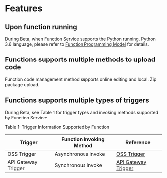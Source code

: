# Features


## Upon function running

During Beta, when Function Service supports the Python running, Python 3.6 language, please refer to [Function Programming Model](../Operation-Guide/buildfunction/programming-model/basic-concept.md) for details.

## Functions supports multiple methods to upload code

Function code management method supports online editing and local. Zip package upload.

## Functions supports multiple types of triggers

During Beta, see Table 1 for trigger types and invoking methods supported by Function Service:

Table 1: Trigger Information Supported by Function

| Trigger      | Function Invoking Method | Reference       |
| ---------- | ------------ | ---------- |
| OSS Trigger  | Asynchronous invoke     | [OSS Trigger](../Operation-Guide/invokefunction/triggermanagement/eventsourceservice/oss-tirgger.md)|
| API Gateway Trigger | Synchronous invoke     | [API Gateway Trigger](../Operation-Guide/invokefunction/triggermanagement/eventsourceservice/apig-tigger.md)|
